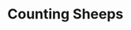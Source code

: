 <!DOCTYPE html>
<html lang="en">
<head>
    <meta charset="UTF-8">
    <meta name="viewport" content="width=device-width, initial-scale=1.0">
    <h1> Counting Sheeps </h1>
</head>
<body>
    <script src="javascript.js"></script>
</body>
</html>
